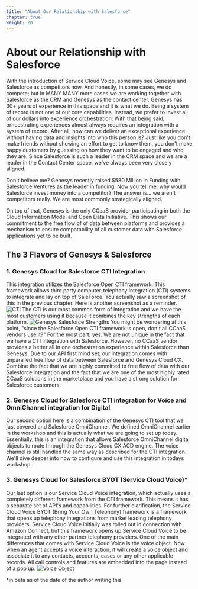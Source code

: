 ```yaml
---
title: "About Our Relationship with Salesforce"
chapter: true
weight: 20
---
```


# About our Relationship with Salesforce
With the introduction of Service Cloud Voice, some may see Genesys and Salesforce as competitors now. And honestly, in some cases, we do compete; but in MANY MANY more cases we are working together with Salesforce as the CRM and Genesys as the contact center. Genesys has 30+ years of experience in this space and it is what we do. Being a system of record is not one of our core capabilities. Instead, we prefer to invest all of our dollars into experience orchestration. With that being said, orhcestrating experiences almost always requires an integration with a system of record. After all, how can we deliver an exceptional experience without having data and insights into who this person is? Just like you don't make friends without showing an effort to get to know them, you don't make happy customers by guessing on how they want to be engaged and who they are. Since Salesforce is such a leader in the CRM space and we are a leader in the Contact Center space, we've always been very closely aligned. 

Don't believe me? Genesys recently raised $580 Million in Funding with Salesforce Ventures as the leader in funding. Now you tell me: why would Salesforce invest money into a competitor? The answer is... we aren't competitors really. We are most commonly strategically aligned. 

On top of that, Genesys is the only CCaaS provider participating in both the Cloud Information Model and Open Data Initiative. This shows our commitment to the free flow of of data between platforms and provides a mechanism to ensure compatability of all customer data with Salesforce applications yet to be built.

## The 3 Flavors of Genesys & Salesforce
### 1. Genesys Cloud for Salesforce CTI Integration

This integration utilizes the Salesforce Open CTI framework. This framework allows third party computer-telephony integration (CTI) systems to integrate and lay on top of SaleForce. You actually saw a screenshot of this in the previous chapter. Here is another screenshot as a reminder.
![CTI](/images/CTI.jpg)
The CTI is our most common form of integration and we have the most customers using it because it combines the key strengths of each platform. 
![Genesys Salesforce Strengths](/images/genesysSalesforceStrengths.jpg)
You might be wondering at this point, "since the Salesforce Open CTI framework is open, don't all CCaaS vendors use it?" For the most part, yes. We are not unique in the fact that we have a CTI integration with Salesforce. However, no CCaaS vendor provides a better all in one orchestration experience within Salesforce than Genesys. Due to our API first mind set, our integration comes with unparalled free flow of data between Salesforce and Genesys Cloud CX. Combine the fact that we are highly committed to free flow of data with our Salesforce integration and the fact that we are one of the most highly rated CCaaS solutions in the marketplace and you have a strong solution for Salesforce customers.

### 2. Genesys Cloud for Salesforce CTI integration for Voice and OmniChannel integration for Digital
Our second option here is a combination of the Genesys CTI tool that we just covered and Salesforce OmniChannel. We defined OmniChannel earlier in the workshop and this is actually what we are going to set up today. Essentially, this is an integration that allows Salesforce OmniChannel digital objects to route through the Genesys Cloud CX ACD engine. The voice channel is still handled the same way as described for the CTI integration. We'll dive deeper into how to configure and use this integration in todays workshop. 

### 3. Genesys Cloud for Salesforce BYOT (Service Cloud Voice)*
Our last option is our Service Cloud Voice integration, which actually uses a completely different framework from the CTI framework. This means it has a separate set of API's and capabilities. For further clarification, the Service Cloud Voice BYOT (Bring Your Own Telephony) framework is a framework that opens up telephony integrations from market leading telephony providers. Service Cloud Voice initially was rolled out in connection with Amazon Connect, but this framework opens up Service Cloud Voice to be integrated with any other partner telephony providers. One of the main differences that comes with Service Cloud Voice is the voice object. Now when an agent accepts a voice interaction, it will create a voice object and associate it to any contacts, accounts, cases or any other applicable records. All call controls and features are embedded into the page instead of a pop up.
![Voice Object](/images/voiceObject.jpg)

*in beta as of the date of the author writing this
